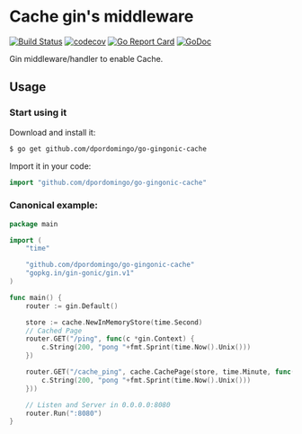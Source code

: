 # Cache gin's middleware

[![Build Status](https://travis-ci.org/dpordomingo/go-gingonic-cache.svg)](https://travis-ci.org/dpordomingo/go-gingonic-cache)
[![codecov](https://codecov.io/gh/dpordomingo/go-gingonic-cache/branch/master/graph/badge.svg)](https://codecov.io/gh/dpordomingo/go-gingonic-cache)
[![Go Report Card](https://goreportcard.com/badge/github.com/dpordomingo/go-gingonic-cache)](https://goreportcard.com/report/github.com/dpordomingo/go-gingonic-cache)
[![GoDoc](https://godoc.org/github.com/dpordomingo/go-gingonic-cache?status.svg)](https://godoc.org/github.com/dpordomingo/go-gingonic-cache)


Gin middleware/handler to enable Cache.

## Usage

### Start using it

Download and install it:

```sh
$ go get github.com/dpordomingo/go-gingonic-cache
```

Import it in your code:

```go
import "github.com/dpordomingo/go-gingonic-cache"
```

### Canonical example:

```go
package main

import (
	"time"

	"github.com/dpordomingo/go-gingonic-cache"
	"gopkg.in/gin-gonic/gin.v1"
)

func main() {
	router := gin.Default()

	store := cache.NewInMemoryStore(time.Second)
	// Cached Page
	router.GET("/ping", func(c *gin.Context) {
		c.String(200, "pong "+fmt.Sprint(time.Now().Unix()))
	})

	router.GET("/cache_ping", cache.CachePage(store, time.Minute, func(c *gin.Context) {
		c.String(200, "pong "+fmt.Sprint(time.Now().Unix()))
	}))

	// Listen and Server in 0.0.0.0:8080
	router.Run(":8080")
}
```
